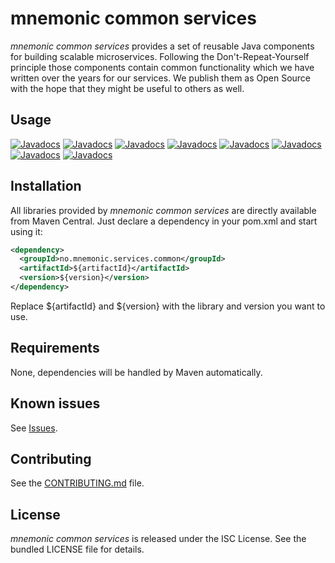 mnemonic common services
========================

*mnemonic common services* provides a set of reusable Java components for building scalable microservices. Following the Don't-Repeat-Yourself principle those components contain common functionality which we have written over the years for our services. We publish them as Open Source with the hope that they might be useful to others as well.

## Usage

[![Javadocs](https://javadoc.io/badge/no.mnemonic.services.common/auth.svg?color=orange&label=auth)](https://javadoc.io/doc/no.mnemonic.services.common/auth)
[![Javadocs](https://javadoc.io/badge/no.mnemonic.services.common/documentation.svg?color=orange&label=documentation)](https://javadoc.io/doc/no.mnemonic.services.common/documentation)
[![Javadocs](https://javadoc.io/badge/no.mnemonic.services.common/hazelcast-consumer.svg?color=orange&label=hazelcast-consumer)](https://javadoc.io/doc/no.mnemonic.services.common/hazelcast-consumer)
[![Javadocs](https://javadoc.io/badge/no.mnemonic.services.common/hazelcast5-consumer.svg?color=orange&label=hazelcast5-consumer)](https://javadoc.io/doc/no.mnemonic.services.common/hazelcast5-consumer)
[![Javadocs](https://javadoc.io/badge/no.mnemonic.services.common/messagebus.svg?color=orange&label=messagebus)](https://javadoc.io/doc/no.mnemonic.services.common/messagebus)
[![Javadocs](https://javadoc.io/badge/no.mnemonic.services.common/service-api.svg?color=orange&label=service-api)](https://javadoc.io/doc/no.mnemonic.services.common/service-api)
[![Javadocs](https://javadoc.io/badge/no.mnemonic.services.common/service-proxy.svg?color=orange&label=service-proxy)](https://javadoc.io/doc/no.mnemonic.services.common/service-proxy)
[![Javadocs](https://javadoc.io/badge/no.mnemonic.services.common/service-proxy-jakarta.svg?color=orange&label=service-proxy-jakarta)](https://javadoc.io/doc/no.mnemonic.services.common/service-proxy-jakarta)

## Installation

All libraries provided by *mnemonic common services* are directly available from Maven Central. Just declare a dependency in your pom.xml and start using it:

```xml
<dependency>
  <groupId>no.mnemonic.services.common</groupId>
  <artifactId>${artifactId}</artifactId>
  <version>${version}</version>
</dependency>
```

Replace ${artifactId} and ${version} with the library and version you want to use.

## Requirements

None, dependencies will be handled by Maven automatically.

## Known issues

See [Issues](https://github.com/mnemonic-no/common-services/issues).

## Contributing

See the [CONTRIBUTING.md](CONTRIBUTING.md) file.

## License

*mnemonic common services* is released under the ISC License. See the bundled LICENSE file for details.